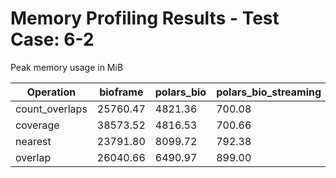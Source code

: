 # Memory Profiling Results - Test Case: 6-2

Peak memory usage in MiB

| Operation | bioframe | polars_bio | polars_bio_streaming | pyranges0 | pyranges1 |
|-----------|---|---|---|---|---|
| count_overlaps | 25760.47 | 4821.36 | 700.08 | 18548.05 | 21874.03 |
| coverage | 38573.52 | 4816.53 | 700.66 | 21130.02 | 26514.58 |
| nearest | 23791.80 | 8099.72 | 792.38 | 27612.95 | 30592.62 |
| overlap | 26040.66 | 6490.97 | 899.00 | 24786.08 | 31783.17 |
